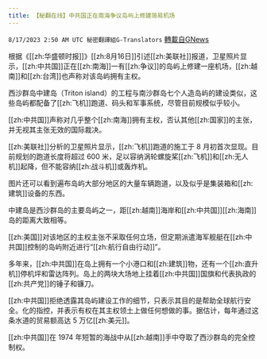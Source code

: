 ```yaml
---
title: 【秘翻在线】中共国正在南海争议岛屿上修建简易机场
---
```

`8/17/2023 2:50 AM UTC 秘密翻譯組G-Translators` [轉載自GNews](https://gnews.org/articles/1560725)

根据《[[zh:华盛顿时报]]》[[zh:8月16日]]引述[[zh:美联社]]报道，卫星照片显示，[[zh:中共国]]正在[[zh:南海]]一有[[zh:争议]]的岛屿上修建一座机场，[[zh:越南]]和[[zh:台湾]]也声称对该岛屿拥有主权。

西沙群岛中建岛（Triton island）的工程与南沙群岛七个人造岛屿的建设类似，这些岛屿都配备了[[zh:飞机]]跑道、码头和军事系统，尽管目前规模似乎较小。

[[zh:中共国]]声称对几乎整个[[zh:南海]]拥有主权，否认其他[[zh:国家]]的主张，并无视其主张无效的国际裁决。

[[zh:美联社]]分析的卫星照片显示，[[zh:飞机]]跑道的施工于 8 月初首次显现。目前规划的跑道长度将超过 600 米，足以容纳涡轮螺旋桨[[zh:飞机]]和[[zh:无人机]]起降，但不能容纳[[zh:战斗机]]或轰炸机。

图片还可以看到遍布岛屿大部分地区的大量车辆跑道，以及似乎是集装箱和[[zh:建筑]]设备的东西。

中建岛是西沙群岛的主要岛屿之一，距[[zh:越南]]海岸和[[zh:中共国]][[zh:海南]]岛的距离大致相等。

[[zh:美国]]对该地区的主权主张不采取任何立场，但定期派遣海军舰艇在[[zh:中共国]]控制的岛屿附近进行“[[zh:航行自由行动]]”。

多年来，[[zh:中共国]]在岛上拥有一个小港口和[[zh:建筑]]物，还有一个[[zh:直升机]]停机坪和雷达阵列。岛上的两块大场地上挂着[[zh:中共国]]国旗和代表执政的[[zh:共产党]]的锤子和镰刀。

[[zh:中共国]]拒绝透露其岛屿建设工作的细节，只表示其目的是帮助全球航行安全。​​​​​​​​​​​​​​​​​​​​化的指控，并表示有权在其主权领土上做任何想做的事。据估计，每年通过这条水道的贸易额高达 5 万亿[[zh:美元]]。

 [[zh:中共国]]在 1974 年短暂的海战中从[[zh:越南]]手中夺取了西沙群岛的完全控制权。

